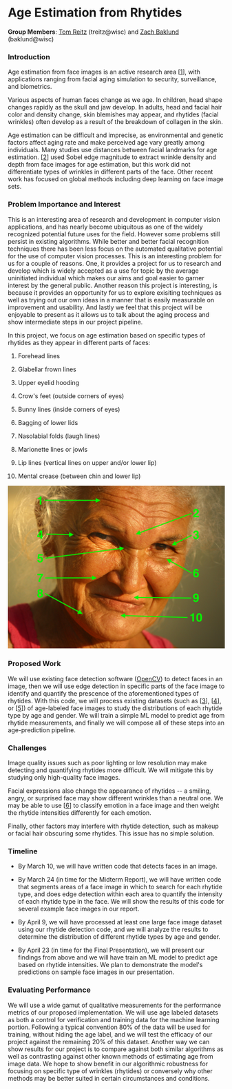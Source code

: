 # Age Estimation from Rhytides

**Group Members**: [Tom Reitz](https://github.com/tomreitz) (treitz@wisc) and [Zach Baklund](https://github.com/zbaklund) (baklund@wisc)

### Introduction

Age estimation from face images is an active research area [[1](https://jivp-eurasipjournals.springeropen.com/articles/10.1186/s13640-018-0278-6)], with applications ranging from facial aging simulation to security, surveillance, and biometrics.

Various aspects of human faces change as we age. In children, head shape changes rapidly as the skull and jaw develop. In adults, head and facial hair color and density change, skin blemishes may appear, and rhytides (facial wrinkles) often develop as a result of the breakdown of collagen in the skin.

Age estimation can be difficult and imprecise, as environmental and genetic factors affect aging rate and make perceived age vary greatly among individuals. Many studies use distances between facial landmarks for age estimation. [[2](https://www.researchgate.net/publication/228404297_Classification_of_Age_Groups_Based_on_Facial_Features)] used Sobel edge magnitude to extract wrinkle density and depth from face images for age estimation, but this work did not differentiate types of wrinkles in different parts of the face. Other recent work has focused on global methods including deep learning on face image sets.

### Problem Importance and Interest

This is an interesting area of research and development in computer vision applications, and has nearly become ubiquitous as one of the widely recognized potential future uses for the field.
However some problems still persist in existing algorithms. While better and better facial recognition techniques there has been less focus on the automated qualitative potential for the use
of computer vision processes. This is an interesting problem for us for a couple of reasons. One, it provides a project for us to research and develop which is widely accepted as a use for
topic by the average uninitiated individual which makes our aims and goal easier to garner interest by the general public. Another reason this project is interesting, is because it provides an opportunity for us to explore exisiting techniques as well as trying out our own ideas in a manner that is easily measurable on improvement and usability. And lastly we feel that this project will be enjoyable to present as it allows us to talk about the aging process and show intermediate steps in our project pipeline.

In this project, we focus on age estimation based on specific types of rhytides as they appear in different parts of faces:

1. Forehead lines

2. Glabellar frown lines

3. Upper eyelid hooding

4. Crow's feet (outside corners of eyes)

5. Bunny lines (inside corners of eyes)

6. Bagging of lower lids

7. Nasolabial folds (laugh lines)

8. Marionette lines or jowls

9. Lip lines (vertical lines on upper and/or lower lip)

10. Mental crease (between chin and lower lip)

![rhytide types](rhytides.jpg)

### Proposed Work

We will use existing face detection software ([OpenCV](https://opencv.org/)) to detect faces in an image, then we will use edge detection in specific parts of the face image to identify and quantify the prescence of the aforementioned types of rhytides. With this code, we will process existing datasets (such as [[3](https://susanqq.github.io/UTKFace/)], [[4](https://data.vision.ee.ethz.ch/cvl/rrothe/imdb-wiki/)], or [[5](https://www.cs.columbia.edu/CAVE/databases/facetracer/)]) of age-labeled face images to study the distributions of each rhytide type by age and gender. We will train a simple ML model to predict age from rhytide measurements, and finally we will compose all of these steps into an age-prediction pipeline.

### Challenges

Image quality issues such as poor lighting or low resolution may make detecting and quantifying rhytides more difficult. We will mitigate this by studying only high-quality face images.

Facial expressions also change the appearance of rhytides -- a smiling, angry, or surprised face may show different wrinkles than a neutral one. We may be able to use [[6](https://github.com/ebarsoum/FERPlus)] to classify emotion in a face image and then weight the rhytide intensities differently for each emotion.

Finally, other factors may interfere with rhytide detection, such as makeup or facial hair obscuring some rhytides. This issue has no simple solution.

### Timeline

* By March 10, we will have written code that detects faces in an image.

* By March 24 (in time for the Midterm Report), we will have written code that segments areas of a face image in which to search for each rhytide type, and does edge detection within each area to quantify the intensity of each rhytide type in the face. We will show the results of this code for several example face images in our report.

* By April 9, we will have processed at least one large face image dataset using our rhytide detection code, and we will analyze the results to determine the distribution of different rhytide types by age and gender.

* By April 23 (in time for the Final Presentation), we will present our findings from above and we will have train an ML model to predict age based on rhytide intensities. We plan to demonstrate the model's predictions on sample face images in our presentation.

### Evaluating Performance

We will use a wide gamut of qualitative measurements for the performance metrics of our proposed implementation. We will use age labeled datasets as both a control for verification and training data for the machine learning portion. Following a typical convention 80% of the data will be used for training, without hiding the age label, and we will test the efficacy of our project against the remaining 20% of this dataset. Another way we can show results for our project is to compare against both similar algorithms as well as contrasting against other known methods of estimating age from image data. We hope to show benefit in our algorithmic robustness for focusing on specific type of wrinkles (rhytides) or conversely why other methods may be better suited in certain circumstances and conditions.

